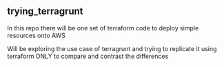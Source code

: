## trying_terragrunt

In this repo there will be one set of terraform code to deploy simple resources onto AWS  

Will be exploring the use case of terragrunt and trying to replicate it using terraform ONLY to compare and contrast the differences  